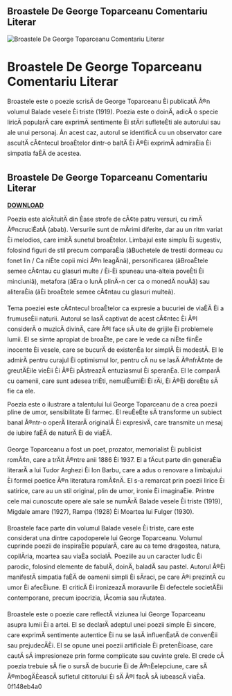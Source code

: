 ## Broastele De George Toparceanu Comentariu Literar

 
![Broastele De George Toparceanu Comentariu Literar](https://encrypted-tbn0.gstatic.com/images?q=tbn:ANd9GcSeafHPo3cLvSoCwEzGFaZVj3SD3-H14rohHf2dPxPgU-rPY62OKkXWQ8Pf)

 
# Broastele De George Toparceanu Comentariu Literar
 
Broastele este o poezie scrisÄ de George Toparceanu Èi publicatÄ Ã®n volumul Balade vesele Èi triste (1919). Poezia este o doinÄ, adicÄ o specie liricÄ popularÄ care exprimÄ sentimente Èi stÄri sufleteÈti ale autorului sau ale unui personaj. Ãn acest caz, autorul se identificÄ cu un observator care ascultÄ cÃ¢ntecul broaÈtelor dintr-o baltÄ Èi Ã®Èi exprimÄ admiraÈia Èi simpatia faÈÄ de acestea.
 
## Broastele De George Toparceanu Comentariu Literar


[**DOWNLOAD**](https://kneedacexbrew.blogspot.com/?d=2tKzuC)

 
Poezia este alcÄtuitÄ din Èase strofe de cÃ¢te patru versuri, cu rimÄ Ã®ncruciÈatÄ (abab). Versurile sunt de mÄrimi diferite, dar au un ritm variat Èi melodios, care imitÄ sunetul broaÈtelor. Limbajul este simplu Èi sugestiv, folosind figuri de stil precum comparaÈia (âBuchetele de trestii dormeau cu fonet lin / Ca niÈte copii mici Ã®n leagÄnâ), personificarea (âBroaÈtele semee cÃ¢ntau cu glasuri multe / Èi-Èi spuneau una-alteia poveÈti Èi minciuniâ), metafora (âEra o lunÄ plinÄ-n cer ca o monedÄ nouÄâ) sau aliteraÈia (âÈi broaÈtele semee cÃ¢ntau cu glasuri multeâ).
 
Tema poeziei este cÃ¢ntecul broaÈtelor ca expresie a bucuriei de viaÈÄ Èi a frumuseÈii naturii. Autorul se lasÄ captivat de acest cÃ¢ntec Èi Ã®l considerÄ o muzicÄ divinÄ, care Ã®l face sÄ uite de grijile Èi problemele lumii. El se simte apropiat de broaÈte, pe care le vede ca niÈte fiinÈe inocente Èi vesele, care se bucurÄ de existenÈa lor simplÄ Èi modestÄ. El le admirÄ pentru curajul Èi optimismul lor, pentru cÄ nu se lasÄ Ã®nfrÃ¢nte de greutÄÈile vieÈii Èi Ã®Èi pÄstreazÄ entuziasmul Èi speranÈa. El le comparÄ cu oamenii, care sunt adesea triÈti, nemulÈumiÈi Èi rÄi, Èi Ã®Èi doreÈte sÄ fie ca ele.
 
Poezia este o ilustrare a talentului lui George Toparceanu de a crea poezii pline de umor, sensibilitate Èi farmec. El reuÈeÈte sÄ transforme un subiect banal Ã®ntr-o operÄ literarÄ originalÄ Èi expresivÄ, care transmite un mesaj de iubire faÈÄ de naturÄ Èi de viaÈÄ.
  
George Toparceanu a fost un poet, prozator, memorialist Èi publicist romÃ¢n, care a trÄit Ã®ntre anii 1886 Èi 1937. El a fÄcut parte din generaÈia literarÄ a lui Tudor Arghezi Èi Ion Barbu, care a adus o renovare a limbajului Èi formei poetice Ã®n literatura romÃ¢nÄ. El s-a remarcat prin poezii lirice Èi satirice, care au un stil original, plin de umor, ironie Èi imaginaÈie. Printre cele mai cunoscute opere ale sale se numÄrÄ Balade vesele Èi triste (1919), Migdale amare (1927), Rampa (1928) Èi Moartea lui Fulger (1930).
 
Broastele face parte din volumul Balade vesele Èi triste, care este considerat una dintre capodoperele lui George Toparceanu. Volumul cuprinde poezii de inspiraÈie popularÄ, care au ca teme dragostea, natura, copilÄria, moartea sau viaÈa socialÄ. Poeziile au un caracter ludic Èi parodic, folosind elemente de fabulÄ, doinÄ, baladÄ sau pastel. Autorul Ã®Èi manifestÄ simpatia faÈÄ de oamenii simpli Èi sÄraci, pe care Ã®i prezintÄ cu umor Èi afecÈiune. El criticÄ Èi ironizeazÄ moravurile Èi defectele societÄÈii contemporane, precum ipocrizia, lÄcomia sau rÄutatea.
 
Broastele este o poezie care reflectÄ viziunea lui George Toparceanu asupra lumii Èi a artei. El se declarÄ adeptul unei poezii simple Èi sincere, care exprimÄ sentimente autentice Èi nu se lasÄ influenÈatÄ de convenÈii sau prejudecÄÈi. El se opune unei poezii artificiale Èi pretenÈioase, care cautÄ sÄ impresioneze prin forme complicate sau cuvinte grele. El crede cÄ poezia trebuie sÄ fie o sursÄ de bucurie Èi de Ã®nÈelepciune, care sÄ Ã®mbogÄÈeascÄ sufletul cititorului Èi sÄ Ã®l facÄ sÄ iubeascÄ viaÈa.
 0f148eb4a0
